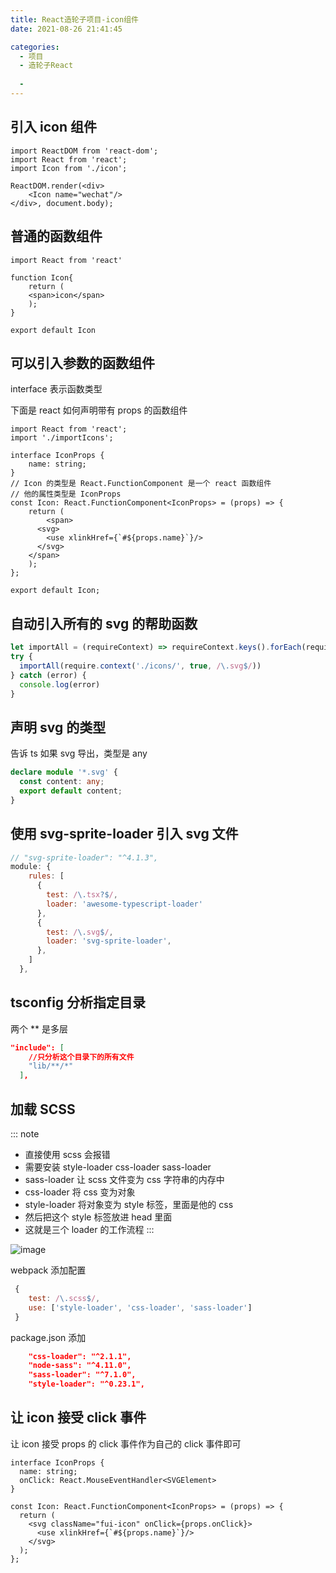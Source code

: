 ```yaml
---
title: React造轮子项目-icon组件
date: 2021-08-26 21:41:45

categories:
  - 项目
  - 造轮子React
 
  - 
---
```

## 引入 icon 组件

```tsx
import ReactDOM from 'react-dom';
import React from 'react';
import Icon from './icon';

ReactDOM.render(<div>
    <Icon name="wechat"/>
</div>, document.body);
```

##  普通的函数组件

```tsx
import React from 'react'

function Icon{
    return (
    <span>icon</span>
    );
}

export default Icon
```

## 可以引入参数的函数组件

interface 表示函数类型

下面是 react 如何声明带有 props 的函数组件

```tsx
import React from 'react';
import './importIcons';

interface IconProps {
    name: string;
}
// Icon 的类型是 React.FunctionComponent 是一个 react 函数组件
// 他的属性类型是 IconProps 
const Icon: React.FunctionComponent<IconProps> = (props) => {
    return (
        <span>
      <svg>
        <use xlinkHref={`#${props.name}`}/>
      </svg>
    </span>
    );
};

export default Icon;

```

## 自动引入所有的 svg 的帮助函数

```js
let importAll = (requireContext) => requireContext.keys().forEach(requireContext)
try {
  importAll(require.context('./icons/', true, /\.svg$/))
} catch (error) {
  console.log(error)
}
```

## 声明 svg 的类型

告诉 ts 如果 svg 导出，类型是 any

```ts
declare module '*.svg' {
  const content: any;
  export default content;
}
```

## 使用 svg-sprite-loader 引入 svg 文件

```js
// "svg-sprite-loader": "^4.1.3", 
module: {
    rules: [
      {
        test: /\.tsx?$/,
        loader: 'awesome-typescript-loader'
      },
      {
        test: /\.svg$/,
        loader: 'svg-sprite-loader',
      },
    ]
  },
```

## tsconfig 分析指定目录

两个 ** 是多层

```json
"include": [
    //只分析这个目录下的所有文件
    "lib/**/*"
  ],
```
## 加载 SCSS 
::: note
- 直接使用 scss 会报错
- 需要安装 style-loader css-loader sass-loader
- sass-loader 让 scss 文件变为 css 字符串的内存中
- css-loader 将 css 变为对象
- style-loader 将对象变为 style 标签，里面是他的 css
- 然后把这个 style 标签放进 head 里面
- 这就是三个 loader 的工作流程
:::

![image](https://cdn.jsdelivr.net/gh/botshen/cdn@master/20210813/image.6gg6ckxcads0.png)

webpack 添加配置
```js
 {
    test: /\.scss$/,
    use: ['style-loader', 'css-loader', 'sass-loader']
 }
```
package.json 添加
```json
    "css-loader": "^2.1.1",
    "node-sass": "^4.11.0",
    "sass-loader": "^7.1.0",
    "style-loader": "^0.23.1",
```

## 让 icon 接受 click 事件

让 icon 接受 props 的 click 事件作为自己的 click 事件即可

```tsx
interface IconProps {
  name: string;
  onClick: React.MouseEventHandler<SVGElement>
}

const Icon: React.FunctionComponent<IconProps> = (props) => {
  return (
    <svg className="fui-icon" onClick={props.onClick}>
      <use xlinkHref={`#${props.name}`}/>
    </svg>
  );
};
```

